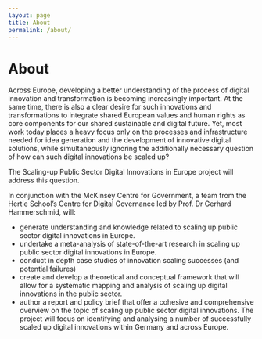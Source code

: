 ```yaml
---
layout: page
title: About
permalink: /about/
---
```

# About

Across Europe, developing a better understanding of the process of digital innovation and transformation is becoming increasingly important. At the same time, there is also a clear desire for such innovations and transformations to integrate shared European values and human rights as core components for our shared sustainable and digital future. Yet, most work today places a heavy focus only on the processes and infrastructure needed for idea generation and the development of innovative digital solutions, while simultaneously ignoring the additionally necessary question of  how can such digital innovations be scaled up?  

The Scaling-up Public Sector Digital Innovations in Europe project will address this question.

In conjunction with the McKinsey Centre for Government, a team from the Hertie School’s Centre for Digital Governance led by Prof. Dr Gerhard Hammerschmid, will:
*	generate understanding and knowledge related to scaling up public sector digital innovations in Europe.
*	undertake a meta-analysis of state-of-the-art research in scaling up public sector digital innovations in Europe.
*	conduct in depth case studies of innovation scaling successes (and potential failures)
*	create and develop a theoretical and conceptual framework that will allow for a systematic mapping and analysis of scaling up digital innovations in the public sector.
*	author a report and policy brief that offer a cohesive and comprehensive overview on the topic of scaling up public sector digital innovations.
The project will focus on identifying and analysing a number of successfully scaled up digital innovations within Germany and across Europe.
